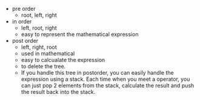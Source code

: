 * pre order
  * root, left, right
* in order
  * left, root, right
  * easy to represent the mathematical expression
* post order
  * left, right, root
  * used in mathematical
  * easy to calcualate the expression
  * to delete the tree.
  * If you handle this tree in postorder, you can easily handle the expression using a stack. Each time when you meet a operator, you can just pop 2 elements from the stack, calculate the result and push the result back into the stack.